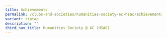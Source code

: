 ```yaml
---
title: Achievements
permalink: /clubs-and-societies/humanities-society-ac-hsac/achievements/
variant: tiptap
description: ""
third_nav_title: Humanities Society @ AC (HSAC)
---
```

